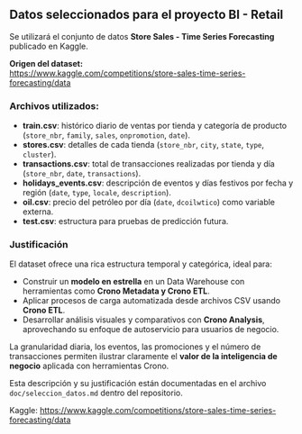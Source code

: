 ## Datos seleccionados para el proyecto BI - Retail

Se utilizará el conjunto de datos **Store Sales - Time Series Forecasting** publicado en Kaggle.

**Origen del dataset:**  
https://www.kaggle.com/competitions/store-sales-time-series-forecasting/data

###  Archivos utilizados:

- **train.csv**: histórico diario de ventas por tienda y categoría de producto (`store_nbr`, `family`, `sales`, `onpromotion`, `date`).
- **stores.csv**: detalles de cada tienda (`store_nbr`, `city`, `state`, `type`, `cluster`).
- **transactions.csv**: total de transacciones realizadas por tienda y día (`store_nbr`, `date`, `transactions`).
- **holidays_events.csv**: descripción de eventos y días festivos por fecha y región (`date`, `type`, `locale`, `description`).
- **oil.csv**: precio del petróleo por día (`date`, `dcoilwtico`) como variable externa.
- **test.csv**: estructura para pruebas de predicción futura.

###  Justificación

El dataset ofrece una rica estructura temporal y categórica, ideal para:

- Construir un **modelo en estrella** en un Data Warehouse con herramientas como **Crono Metadata y Crono ETL**.
- Aplicar procesos de carga automatizada desde archivos CSV usando **Crono ETL**.
- Desarrollar análisis visuales y comparativos con **Crono Analysis**, aprovechando su enfoque de autoservicio para usuarios de negocio.

La granularidad diaria, los eventos, las promociones y el número de transacciones permiten ilustrar claramente el **valor de la inteligencia de negocio** aplicada con herramientas Crono.

Esta descripción y su justificación están documentadas en el archivo `doc/seleccion_datos.md` dentro del repositorio.


Kaggle: https://www.kaggle.com/competitions/store-sales-time-series-forecasting/data
